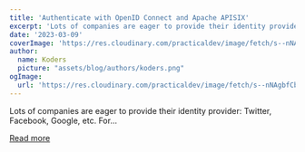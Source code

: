 ```yaml
---
title: 'Authenticate with OpenID Connect and Apache APISIX'
excerpt: 'Lots of companies are eager to provide their identity provider: Twitter, Facebook, Google, etc. For...'
date: '2023-03-09'
coverImage: 'https://res.cloudinary.com/practicaldev/image/fetch/s--nNAgbfCb--/c_imagga_scale,f_auto,fl_progressive,h_420,q_auto,w_1000/https://dev-to-uploads.s3.amazonaws.com/uploads/articles/glhpsj3wmziryy3pfjli.jpg'
author:
  name: Koders
  picture: "assets/blog/authors/koders.png"
ogImage:
  url: 'https://res.cloudinary.com/practicaldev/image/fetch/s--nNAgbfCb--/c_imagga_scale,f_auto,fl_progressive,h_420,q_auto,w_1000/https://dev-to-uploads.s3.amazonaws.com/uploads/articles/glhpsj3wmziryy3pfjli.jpg'
---
```


Lots of companies are eager to provide their identity provider: Twitter, Facebook, Google, etc. For...

[Read more](https://dev.to/apisix/authenticate-with-openid-connect-and-apache-apisix-448h)
